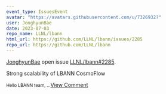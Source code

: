 ```yaml
---
event_type: IssuesEvent
avatar: "https://avatars.githubusercontent.com/u/7326932?"
user: JonghyunBae
date: 2023-07-03
repo_name: LLNL/lbann
html_url: https://github.com/LLNL/lbann/issues/2285
repo_url: https://github.com/LLNL/lbann
---
```


<a href='https://github.com/JonghyunBae' target='_blank'>JonghyunBae</a> open issue <a href='https://github.com/LLNL/lbann/issues/2285' target='_blank'>LLNL/lbann#2285</a>.

<p>Strong scalability of LBANN CosmoFlow</p><small>Hello LBANN team,...</small><a href='https://github.com/LLNL/lbann/issues/2285' target='_blank'>View Comment</a>